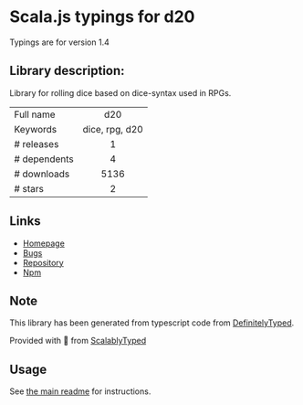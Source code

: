 
# Scala.js typings for d20

Typings are for version 1.4

## Library description:
Library for rolling dice based on dice-syntax used in RPGs.

|                    |                 |
| ------------------ | :-------------: |
| Full name          | d20 |
| Keywords           | dice, rpg, d20 |
| # releases         | 1 |
| # dependents       | 4 |
| # downloads        | 5136 |
| # stars            | 2 |

## Links
- [Homepage](https://github.com/michaelenger/d20.js#readme)
- [Bugs](https://github.com/michaelenger/d20.js/issues)
- [Repository](https://github.com/michaelenger/d20.js)
- [Npm](https://www.npmjs.com/package/d20)
    


## Note
This library has been generated from typescript code from [DefinitelyTyped](https://definitelytyped.org).

Provided with :purple_heart: from [ScalablyTyped](https://github.com/oyvindberg/ScalablyTyped)

## Usage
See [the main readme](../../readme.md) for instructions.


